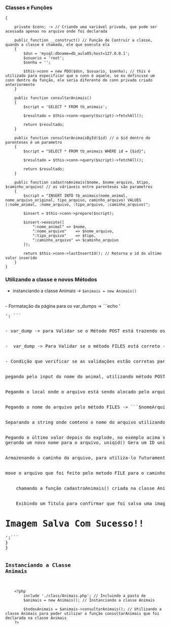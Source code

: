 ### Classes e Funções
```class Animais -> // Criando a classe Animais
{

    private $conn; -> // Criando uma variável privada, que pode ser acessada apenas no arquivo onde foi declarada

    public function __construct() // Função de Contruir a classe, quando a classe é chamada, ele que executa ela
    {
        $dsn = 'mysql:dbname=db_aula05;host=127.0.0.1'; 
        $usuario = 'root';
        $senha = '';

        $this->conn = new PDO($dsn, $usuario, $senha); // this é utilizado para especificar que o conn é aquele, se eu definisse um conn dentro da função, ele seria diferente do conn privado criado anteriormente
    }

    public function consultarAnimais()
    {
        $script = 'SELECT * FROM tb_animais';

        $resultado = $this->conn->query($script)->fetchAll();

        return $resultado;
    }

    public function consultarAnimaisById($id) // o $id dentro do parenteses é um parametro
    {
        $script = "SELECT * FROM tb_animais WHERE id = {$id}";

        $resultado = $this->conn->query($script)->fetchAll();

        return $resultado;
    }

    public function cadastroAnimais($nome, $nome_arquivo, $tipo, $caminho_arquivo) // as váriaveis entre parenteses são parametros
    {
        $script = "INSERT INTO tb_animais(nome_animal, nome_arquivo_original, tipo_arquivo, caminho_arquivo) VALUES (:nome_animal, :nome_arquivo, :tipo_arquivo, :caminho_arquivo)";

        $insert = $this->conn->prepare($script);
        
        $insert->execute([
            ":nome_animal" => $nome,    
            ":nome_arquivo"    => $nome_arquivo,
            ":tipo_arquivo"    => $tipo,
            ":caminho_arquivo" => $caminho_arquivo
        ]);

        return $this->conn->lastInsertId(); // Retorna o id do ultimo valor inserido 
    }
}
```

### Utilizando a classe e novos Métodos

- instanciando a classe Animais -> ```$animais = new Animais()``` 
<br>
-  Formatação da página para os var_dumps ->  ```echo '<pre>'; ```
<br>
- var_dump -> para Validar se o Método POST está trazendo os dados de maneira correta -> ```var_dump($_POST);```  
<br>
-  var_dump -> Para Validar se o método FILES está correto -> ```var_dump($_FILES);```
<br>
- Condição que verificar se as validações estão corretas para executar o próximo conteúdo -> ```if($_SERVER['REQUEST_METHOD'] = 'POST' && isset($_POST['cadastro'])){ ```
<br>
pegando pelo input do nome do animal, utilizando método POST -> ```$nomeAnimal = $_POST['nome_animal'];``` 
<br>
Pegando o local onde o arquivo está sendo alocado pelo arquivo, utilizando o método FILES -> ```$localTemp = $_FILES['foto_animal']['tmp_name'];``` 
<br>
Pegando o nome do arquivo pelo método FILES -> ```$nomeArquivo = $_FILES['foto_animal']['name'];``` 
<br>
Separando a string onde comteno o nome do arquivo utilizando o explode, sempre que tem um . ex: panda.html -> utilizando o explode seria: pandahtml -> ```$tipoArquivo = explode('.' , $nomeArquivo);```
<br> 
Pegando o último valor depois do explode, no exemplo acima seria o html -> ```$tipoArquivo = '.' . end($tipoArquivo);```
gerando um novo nome para o arquivo, uniqid() Gera um ID unico aleatorio, date("YmdHis") formato da data, e a variável tipo do arquivo -> ```$novoNome = uniqid() . date("YmdHis") . $tipoArquivo;```
<br>
Armazenando o caminho do arquivo, para utiliza-lo futuramente -> ```$caminhoArquivo = "animais/{$novoNome";```
<br>
move o arquivo que foi feito pelo metodo FILE para o caminho informado ex: $localTemp, './img/' . $caminhoArquivo -> ```if(move_uploaded_file($localTemp, './img/' . $caminhoArquivo)){```
<br>
    chamando a função cadastroAnimais() criada na classe Animais, e atribunindo valores aos parametros definidos nelas -> ```$animais->cadastroAnimais($nomeAnimal, $nomeArquivo, $nomeArquivo, $caminhoArquivo);```
    <br>
    Exibindo um Titulo para confirmar que foi salva uma imagem -> ```echo '<h1>Imagem Salva Com Sucesso!!</h1>';```
}
}

### Instanciando a Classe Animais

```
    <?php 
        include './class/Animais.php'; // Incluindo a pasta de 
        $animais = new Animais(); // Instanciando a classe Animais

        $todosAnimais = $animais->consultarAnimais(); // Utilizando a classe Animais para poder utilizar a função consultarAnimais que foi declarada na classe Animais
    ?>

```